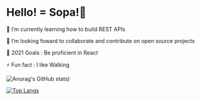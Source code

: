 # Hello! = Sopa!👋

🌱 I’m currently learning how to build REST APIs

👯 I’m looking foward to collaborate and contribute on open source projects

🥅 2021 Goals : Be proficient in React

⚡ Fun fact : I like Walking

![Anurag's GitHub stats](https://github-readme-stats.vercel.app/api?username=sankaire&count_private=true&show_icons=true&theme=radical))


[![Top Langs](https://github-readme-stats.vercel.app/api/top-langs/?username=sankaire&langs_count=10&layout=compact)](https://github.com/anuraghazra/github-readme-stats)












